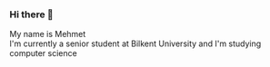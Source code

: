 ### Hi there 👋

My name is Mehmet <br />
I'm currently a senior student at Bilkent University and I'm studying computer science
